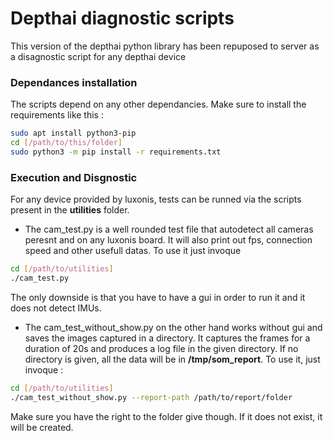 # Depthai diagnostic scripts

This version of the depthai python library has been repuposed to server as a disagnostic script for any depthai device

### Dependances installation
The scripts depend on any other dependancies. Make sure to install the requirements like this :
```sh
sudo apt install python3-pip
cd [/path/to/this/folder]
sudo python3 -m pip install -r requirements.txt
```
    
### Execution and Disgnostic
For any device provided by luxonis, tests can be runned via  the scripts present in the **utilities** folder.
* The cam_test.py is a well rounded test file that autodetect all cameras peresnt and on any luxonis board. It will also print out fps, connection speed and other usefull datas. To use it just invoque 
```sh
cd [/path/to/utilities]
./cam_test.py
```
The only downside is that you have to have a gui in order to run it and it does not detect IMUs.
* The cam_test_without_show.py on the other hand works without gui and saves the images captured in a directory. 
It captures the frames for a duration of 20s and produces a log file in the given directory. If no directory is given, all the data will be in **/tmp/som_report**. To use it, just invoque : 
```sh
cd [/path/to/utilities]
./cam_test_without_show.py --report-path /path/to/report/folder
```
Make sure you have the right to the folder give  though. If it does not exist, it will be created.

